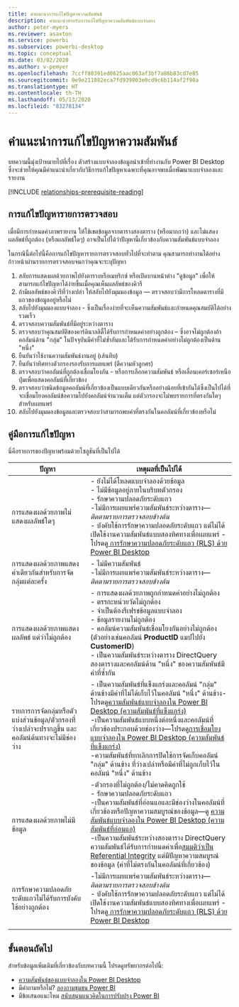 ```yaml
---
title: คำแนะนำการแก้ไขปัญหาความสัมพันธ์
description: คำแนะนำสำหรับการแก้ไขปัญหาความสัมพันธ์แบบจำลอง
author: peter-myers
ms.reviewer: asaxton
ms.service: powerbi
ms.subservice: powerbi-desktop
ms.topic: conceptual
ms.date: 03/02/2020
ms.author: v-pemyer
ms.openlocfilehash: 7ccff80391ed0625aac063af3bf7a86b83cd7e85
ms.sourcegitcommit: 0e9e211082eca7fd939803e0cd9c6b114af2f90a
ms.translationtype: HT
ms.contentlocale: th-TH
ms.lasthandoff: 05/13/2020
ms.locfileid: "83278134"
---
```

# <a name="relationship-troubleshooting-guidance"></a>คำแนะนำการแก้ไขปัญหาความสัมพันธ์

บทความนี้มุ่งเป้าหมายไปที่เรื่อง ตัวสร้างแบบจำลองข้อมูลนำเข้าที่ทำงานกับ Power BI Desktop ซึ่งจะช่วยให้คุณมีคำแนะนำเกี่ยวกับวิธีการแก้ไขปัญหาเฉพาะที่คุณอาจพบเมื่อพัฒนาแบบจำลองและรายงาน

[!INCLUDE [relationships-prerequisite-reading](includes/relationships-prerequisite-reading.md)]

## <a name="troubleshooting-checklist"></a>การแก้ไขปัญหารายการตรวจสอบ

เมื่อมีการกำหนดค่าภาพรายงาน ให้ใช้เขตข้อมูลจากตารางสองตาราง (หรือมากกว่า) และไม่แสดงผลลัพธ์ที่ถูกต้อง (หรือผลลัพธ์ใดๆ) อาจเป็นไปได้ว่าปัญหานี้เกี่ยวข้องกับความสัมพันธ์แบบจำลอง

ในกรณีนี้ต่อไปนี้คือการแก้ไขปัญหารายการตรวจสอบทั่วไปที่จะทำตาม คุณสามารถทำงานได้อย่างก้าวหน้าผ่านรายการตรวจสอบจนกว่าคุณจะระบุปัญหา

1. สลับการแสดงผลด้วยภาพไปยังตารางหรือเมทริกซ์ หรือเปิดบานหน้าต่าง "ดูข้อมูล" เพื่อให้สามารถแก้ไขปัญหาได้ง่ายขึ้นเมื่อคุณเห็นผลลัพธ์ของคิวรี
1. ถ้ามีผลลัพธ์ของคิวรีที่ว่างเปล่า ให้สลับไปยังมุมมองข้อมูล — ตรวจสอบว่ามีการโหลดตารางที่มีแถวของข้อมูลอยู่หรือไม่
1. สลับไปยังมุมมองแบบจำลอง - ซึ่งเป็นเรื่องง่ายที่จะเห็นความสัมพันธ์และกำหนดคุณสมบัติได้อย่างรวดเร็ว
1. ตรวจสอบความสัมพันธ์ที่มีอยู่ระหว่างตาราง
1. ตรวจสอบว่าคุณสมบัติของคาร์ดินาลลิตี้ได้รับการกำหนดค่าอย่างถูกต้อง – ซึ่งอาจไม่ถูกต้องถ้าคอลัมน์ด้าน "กลุ่ม" ในปัจจุบันมีค่าที่ไม่ซ้ำกันและได้รับการกำหนดค่าอย่างไม่ถูกต้องเป็นด้าน "หนึ่ง"
1. ยืนยันว่าใช้งานความสัมพันธ์งานอยู่ (เส้นทึบ)
1. ยืนยันว่าทิศทางตัวกรองรองรับการเผยแพร่ (ตีความหัวลูกศร)
1. ตรวจสอบว่าคอลัมน์ที่ถูกต้องเชื่อมโยงกัน - หรือการเลือกความสัมพันธ์ หรือเลื่อนเคอร์เซอร์เหนือปุ่มเพื่อแสดงคอลัมน์ที่เกี่ยวข้อง
1. ตรวจสอบว่าชนิดข้อมูลคอลัมน์ที่เกี่ยวข้องเป็นแบบเดียวกันหรืออย่างน้อยที่เข้ากันได้ซึ่งเป็นไปได้ที่จะเชื่อมโยงคอลัมน์ข้อความไปยังคอลัมน์จำนวนเต็ม แต่ตัวกรองจะไม่พบรายการที่ตรงกันใดๆ สำหรับเผยแพร่
1. สลับไปยังมุมมองข้อมูลและตรวจสอบว่าสามารถพบค่าที่ตรงกันในคอลัมน์ที่เกี่ยวข้องหรือไม่

## <a name="troubleshooting-guide"></a>คู่มือการแก้ไขปัญหา

นี่คือรายการของปัญหาพร้อมด้วยโซลูชันที่เป็นไปได้

|ปัญหา|เหตุผลที่เป็นไปได้|
|---------|---------|
|การแสดงผลด้วยภาพไม่แสดงผลลัพธ์ใดๆ|- ยังไม่ได้โหลดแบบจำลองด้วยข้อมูล<br />- ไม่มีข้อมูลอยู่ภายในบริบทตัวกรอง<br />- รักษาความปลอดภัยระดับแถว<br />-ไม่มีการเผยแพร่ความสัมพันธ์ระหว่างตาราง—_ติดตามรายการตรวจสอบข้างต้น_<br />- บังคับใช้การรักษาความปลอดภัยระดับแถว แต่ไม่ได้เปิดใช้งานความสัมพันธ์แบบสองทิศทางเพื่อเผยแพร่ - โปรดดู[ การรักษาความปลอดภัยระดับแถว (RLS) ด้วย Power BI Desktop](../create-reports/desktop-rls.md)|
|การแสดงผลด้วยภาพแสดงค่าเดียวกันสำหรับการจัดกลุ่มแต่ละครั้ง |- ไม่มีความสัมพันธ์<br />-ไม่มีการเผยแพร่ความสัมพันธ์ระหว่างตาราง—_ติดตามรายการตรวจสอบข้างต้น_|
|การแสดงผลด้วยภาพแสดงผลลัพธ์ แต่ว่าไม่ถูกต้อง|- การแสดงผลด้วยภาพถูกกำหนดค่าอย่างไม่ถูกต้อง<br />- ตรรกะหน่วยวัดไม่ถูกต้อง<br />- จำเป็นต้องรีเฟรชข้อมูลแบบจำลอง<br />- ข้อมูลรายงานไม่ถูกต้อง<br />- คอลัมน์ความสัมพันธ์เชื่อมโยงกันอย่างไม่ถูกต้อง (ตัวอย่างเช่นคอลัมน์ **ProductID** แมปไปยัง **CustomerID**)<br />- เป็นความสัมพันธ์ระหว่างตาราง DirectQuery สองตารางและคอลัมน์ด้าน "หนึ่ง" ของความสัมพันธ์มีค่าที่ซ้ำกัน|
|รายการการจัดกลุ่มหรือตัวแบ่งส่วนข้อมูล/ตัวกรองที่ว่างเปล่าจะปรากฏขึ้น และคอลัมน์ต้นทางจะไม่มีช่องว่าง|- เป็นความสัมพันธ์ที่แข็งแกร่งและคอลัมน์ "กลุ่ม" ด้านข้างมีค่าที่ไม่ได้เก็บไว้ในคอลัมน์ "หนึ่ง" ด้านข้าง-  โปรดดู[ความสัมพันธ์แบบจำลองใน Power BI Desktop (ความสัมพันธ์ที่แข็งแกร่ง) ](../transform-model/desktop-relationships-understand.md#strong-relationships)<br />-เป็นความสัมพันธ์แบบหนึ่งต่อหนึ่งและคอลัมน์ที่เกี่ยวข้องประกอบด้วยช่องว่าง—โปรดดู[การเชื่อมโยงแบบจำลองใน Power BI Desktop (ความสัมพันธ์ที่แข็งแกร่ง)](../transform-model/desktop-relationships-understand.md#strong-relationships)<br />-ความสัมพันธ์ที่ยกเลิกการปิดใช้การจัดเก็บคอลัมน์ "กลุ่ม" ด้านข้าง ที่ว่างเปล่าหรือมีค่าที่ไม่ถูกเก็บไว้ในคอลัมน์ "หนึ่ง" ด้านข้าง|
|การแสดงผลด้วยภาพไม่มีข้อมูล|-ตัวกรองที่ไม่ถูกต้อง/ไม่คาดคิดถูกใช้<br />- รักษาความปลอดภัยระดับแถว<br />-เป็นความสัมพันธ์ที่อ่อนแอและมีช่องว่างในคอลัมน์ที่เกี่ยวข้องหรือปัญหาความสมบูรณ์ของข้อมูล—ดู [ความสัมพันธ์แบบจำลองใน Power BI Desktop (ความสัมพันธ์ที่อ่อนแอ)](../transform-model/desktop-relationships-understand.md#weak-relationships)<br />-เป็นความสัมพันธ์ระหว่างสองตาราง DirectQuery ความสัมพันธ์ได้รับการกำหนดค่าเพื่อ[สมมติว่าเป็น Referential Integrity](../transform-model/desktop-relationships-understand.md#assume-referential-integrity) แต่มีปัญหาความสมบูรณ์ของข้อมูล (ค่าที่ไม่ตรงกันในคอลัมน์ที่เกี่ยวข้อง)|
|การรักษาความปลอดภัยระดับแถวไม่ได้รับการบังคับใช้อย่างถูกต้อง|-ไม่มีการเผยแพร่ความสัมพันธ์ระหว่างตาราง—_ติดตามรายการตรวจสอบข้างต้น_<br />- บังคับใช้การรักษาความปลอดภัยระดับแถว แต่ไม่ได้เปิดใช้งานความสัมพันธ์แบบสองทิศทางเพื่อเผยแพร่ - โปรดดู[ การรักษาความปลอดภัยระดับแถว (RLS) ด้วย Power BI Desktop](../create-reports/desktop-rls.md)|
|||

## <a name="next-steps"></a>ขั้นตอนถัดไป

สำหรับข้อมูลเพิ่มเติมที่เกี่ยวข้องกับบทความนี้ โปรดดูทรัพยากรต่อไปนี้:

- [ความสัมพันธ์ของแบบจำลองใน Power BI Desktop](../transform-model/desktop-relationships-understand.md)
- มีคำถามหรือไม่? [ลองถามชุมชน Power BI](https://community.powerbi.com/)
- มีข้อเสนอแนะไหม [สนับสนุนแนวคิดในการปรับปรุง Power BI](https://ideas.powerbi.com/)
